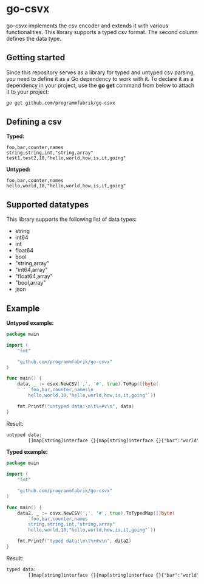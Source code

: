 # go-csvx

go-csvx implements the csv encoder and extends it with various functionalities. This library supports a typed csv format. The second column defines the data type.

## Getting started

Since this repository serves as a library for typed and untyped csv parsing, you need to define it as a Go dependency to work with it. To declare it as a dependency in your project, use the **go get** command from below to attach it to your project:

```bash
go get github.com/programmfabrik/go-csvx
```

## Defining a csv

**Typed:**

```csv
foo,bar,counter,names
string,string,int,"string,array"
test1,test2,10,"hello,world,how,is,it,going"
```

**Untyped:**

```csv
foo,bar,counter,names
hello,world,10,"hello,world,how,is,it,going"
```

## Supported datatypes

This library supports the following list of data types:

- string
- int64
- int
- float64
- bool
- "string,array"
- "int64,array"
- "float64,array"
- "bool,array"
- json

## Example

**Untyped example:**

```go
package main

import (
    "fmt"

    "github.com/programmfabrik/go-csvx"
)

func main() {
    data, _ := csvx.NewCSV(',', '#', true).ToMap([]byte(
        `foo,bar,counter,names\n
        hello,world,10,"hello,world,how,is,it,going"`))

    fmt.Printf("untyped data:\n\t%+#v\n", data)
}

```

Result:

```txt
untyped data:
        []map[string]interface {}{map[string]interface {}{"bar":"world", "counter":"10", "foo":"hello", "names":"hello,world,how,is,it,going"}}
```

**Typed example:**

```go
package main

import (
    "fmt"

    "github.com/programmfabrik/go-csvx"
)

func main() {
    data2, _ := csvx.NewCSV(',', '#', true).ToTypedMap([]byte(
        `foo,bar,counter,names
        string,string,int,"string,array"
        hello,world,10,"hello,world,how,is,it,going"`))

    fmt.Printf("typed data:\n\t%+#v\n", data2)
}

```

Result:

```txt
typed data:
        []map[string]interface {}{map[string]interface {}{"bar":"world", "counter":10, "foo":"hello", "names":[]string{"hello", "world", "how", "is", "it", "going"}}}
```

